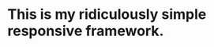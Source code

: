 This is my ridiculously simple responsive framework.
====================================================